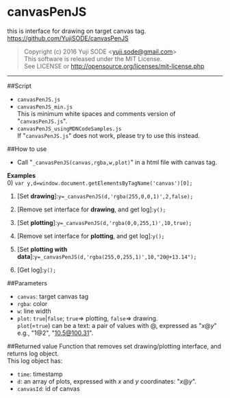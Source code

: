# canvasPenJS
this is interface for drawing on target canvas tag.  
https://github.com/YujiSODE/canvasPenJS

>Copyright (c) 2016 Yuji SODE \<yuji.sode@gmail.com\>  
>This software is released under the MIT License.  
>See LICENSE or http://opensource.org/licenses/mit-license.php
______

##Script
* `canvasPenJS.js`
* `canvasPenJS_min.js`  
  This is minimum white spaces and comments version of "`canvasPenJS.js`".
* `canvasPenJS_usingMDNCodeSamples.js`  
  If "`canvasPenJS.js`" does not work, please try to use this instead.

##How to use
* Call "`_canvasPenJS(canvas,rgba,w,plot)`" in a html file with canvas tag.

__Examples__  
0) `var y,d=window.document.getElementsByTagName('canvas')[0];`

1) \[Set __drawing__\]:`y=_canvasPenJS(d,'rgba(255,0,0,1)',2,false);`  
2) \[Remove set interface for __drawing__, and get log\]:`y();`

1) \[Set __plotting__\]:`y=_canvasPenJS(d,'rgba(0,0,255,1)',10,true);`  
2) \[Remove set interface for __plotting__, and get log\]:`y();`  

1) \[Set __plotting with data__\]:`y=_canvasPenJS(d,'rgba(255,0,255,1)',10,"20@+13.14");`  
2) \[Get log\]:`y();`

##Parameters
* `canvas`: target canvas tag
* `rgba`: color
* `w`: line width
* `plot`: `true`|`false`; `true`=> plotting, `false`=> drawing.  
  `plot`\(=`true`\) can be a text: a pair of values with @, expressed as "_x_@_y_" e.g., "1@2", "10.5@100.31".

##Returned value
Function that removes set drawing/plotting interface, and returns log object.  
This log object has:
* `time`: timestamp
* `d`: an array of plots, expressed with _x_ and _y_ coordinates: "_x_@_y_".
* `canvasId`: id of canvas
